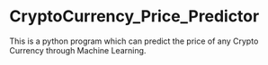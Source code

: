 # CryptoCurrency_Price_Predictor
This is a python program which can predict the price of any Crypto Currency through Machine Learning.
